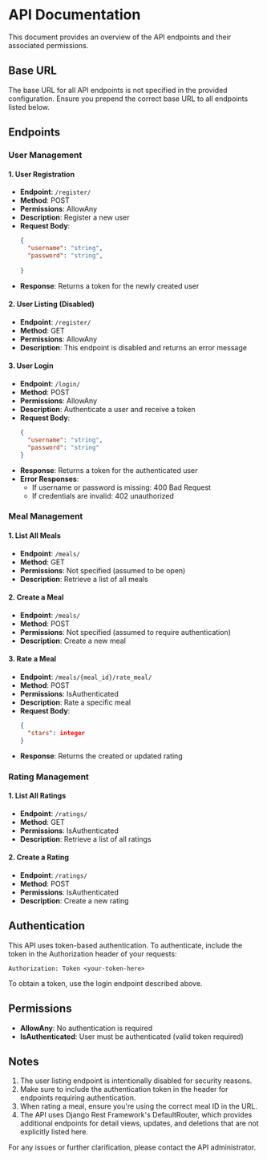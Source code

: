 # API Documentation

This document provides an overview of the API endpoints and their associated permissions.

## Base URL

The base URL for all API endpoints is not specified in the provided configuration. Ensure you prepend the correct base URL to all endpoints listed below.

## Endpoints

### User Management

#### 1. User Registration
- **Endpoint**: `/register/`
- **Method**: POST
- **Permissions**: AllowAny
- **Description**: Register a new user
- **Request Body**:
  ```json
  {
    "username": "string",
    "password": "string",
   
  }
  ```
- **Response**: Returns a token for the newly created user

#### 2. User Listing (Disabled)
- **Endpoint**: `/register/`
- **Method**: GET
- **Permissions**: AllowAny
- **Description**: This endpoint is disabled and returns an error message

#### 3. User Login
- **Endpoint**: `/login/`
- **Method**: POST
- **Permissions**: AllowAny
- **Description**: Authenticate a user and receive a token
- **Request Body**:
  ```json
  {
    "username": "string",
    "password": "string"
  }
  ```
- **Response**: Returns a token for the authenticated user
- **Error Responses**:
  - If username or password is missing: 400 Bad Request
  - If credentials are invalid: 402 unauthorized

### Meal Management

#### 1. List All Meals
- **Endpoint**: `/meals/`
- **Method**: GET
- **Permissions**: Not specified (assumed to be open)
- **Description**: Retrieve a list of all meals

#### 2. Create a Meal
- **Endpoint**: `/meals/`
- **Method**: POST
- **Permissions**: Not specified (assumed to require authentication)
- **Description**: Create a new meal

#### 3. Rate a Meal
- **Endpoint**: `/meals/{meal_id}/rate_meal/`
- **Method**: POST
- **Permissions**: IsAuthenticated
- **Description**: Rate a specific meal
- **Request Body**:
  ```json
  {
    "stars": integer
  }
  ```
- **Response**: Returns the created or updated rating

### Rating Management

#### 1. List All Ratings
- **Endpoint**: `/ratings/`
- **Method**: GET
- **Permissions**: IsAuthenticated
- **Description**: Retrieve a list of all ratings

#### 2. Create a Rating
- **Endpoint**: `/ratings/`
- **Method**: POST
- **Permissions**: IsAuthenticated
- **Description**: Create a new rating

## Authentication

This API uses token-based authentication. To authenticate, include the token in the Authorization header of your requests:

```
Authorization: Token <your-token-here>
```

To obtain a token, use the login endpoint described above.

## Permissions

- **AllowAny**: No authentication is required
- **IsAuthenticated**: User must be authenticated (valid token required)

## Notes

1. The user listing endpoint is intentionally disabled for security reasons.
2. Make sure to include the authentication token in the header for endpoints requiring authentication.
3. When rating a meal, ensure you're using the correct meal ID in the URL.
4. The API uses Django Rest Framework's DefaultRouter, which provides additional endpoints for detail views, updates, and deletions that are not explicitly listed here.


For any issues or further clarification, please contact the API administrator.
